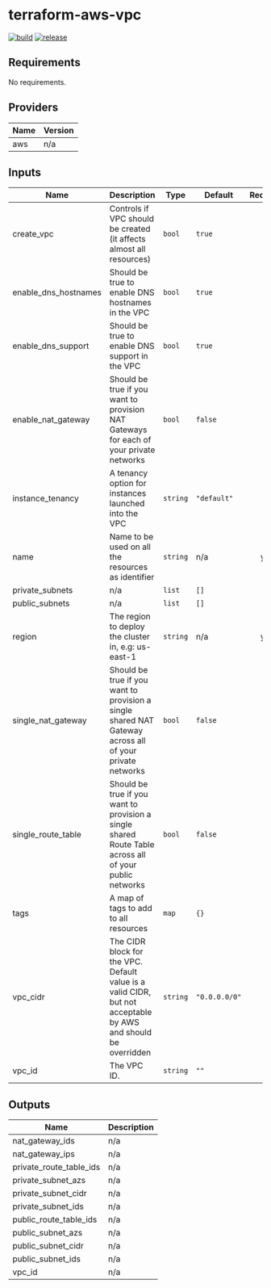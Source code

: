 # terraform-aws-vpc

[![build](https://img.shields.io/github/actions/workflow/status/nalbam/terraform-aws-vpc/push.yml?branch=main&style=for-the-badge&logo=github)](https://github.com/nalbam/terraform-aws-vpc/actions/workflows/push.yml)
[![release](https://img.shields.io/github/v/release/nalbam/terraform-aws-vpc?style=for-the-badge&logo=github)](https://github.com/nalbam/terraform-aws-vpc/releases)

<!--- BEGIN_TF_DOCS --->
## Requirements

No requirements.

## Providers

| Name | Version |
|------|---------|
| aws | n/a |

## Inputs

| Name | Description | Type | Default | Required |
|------|-------------|------|---------|:--------:|
| create\_vpc | Controls if VPC should be created (it affects almost all resources) | `bool` | `true` | no |
| enable\_dns\_hostnames | Should be true to enable DNS hostnames in the VPC | `bool` | `true` | no |
| enable\_dns\_support | Should be true to enable DNS support in the VPC | `bool` | `true` | no |
| enable\_nat\_gateway | Should be true if you want to provision NAT Gateways for each of your private networks | `bool` | `false` | no |
| instance\_tenancy | A tenancy option for instances launched into the VPC | `string` | `"default"` | no |
| name | Name to be used on all the resources as identifier | `string` | n/a | yes |
| private\_subnets | n/a | `list` | `[]` | no |
| public\_subnets | n/a | `list` | `[]` | no |
| region | The region to deploy the cluster in, e.g: us-east-1 | `string` | n/a | yes |
| single\_nat\_gateway | Should be true if you want to provision a single shared NAT Gateway across all of your private networks | `bool` | `false` | no |
| single\_route\_table | Should be true if you want to provision a single shared Route Table across all of your public networks | `bool` | `false` | no |
| tags | A map of tags to add to all resources | `map` | `{}` | no |
| vpc\_cidr | The CIDR block for the VPC. Default value is a valid CIDR, but not acceptable by AWS and should be overridden | `string` | `"0.0.0.0/0"` | no |
| vpc\_id | The VPC ID. | `string` | `""` | no |

## Outputs

| Name | Description |
|------|-------------|
| nat\_gateway\_ids | n/a |
| nat\_gateway\_ips | n/a |
| private\_route\_table\_ids | n/a |
| private\_subnet\_azs | n/a |
| private\_subnet\_cidr | n/a |
| private\_subnet\_ids | n/a |
| public\_route\_table\_ids | n/a |
| public\_subnet\_azs | n/a |
| public\_subnet\_cidr | n/a |
| public\_subnet\_ids | n/a |
| vpc\_id | n/a |

<!--- END_TF_DOCS --->
